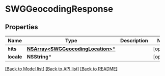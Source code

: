# SWGGeocodingResponse

## Properties
Name | Type | Description | Notes
------------ | ------------- | ------------- | -------------
**hits** | [**NSArray&lt;SWGGeocodingLocation&gt;***](SWGGeocodingLocation.md) |  | [optional] 
**locale** | **NSString*** |  | [optional] 

[[Back to Model list]](../README.md#documentation-for-models) [[Back to API list]](../README.md#documentation-for-api-endpoints) [[Back to README]](../README.md)


